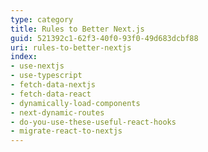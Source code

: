 ```yaml
---
type: category
title: Rules to Better Next.js
guid: 521392c1-62f3-40f0-93f0-49d683dcbf88
uri: rules-to-better-nextjs
index:
- use-nextjs
- use-typescript
- fetch-data-nextjs
- fetch-data-react
- dynamically-load-components
- next-dynamic-routes
- do-you-use-these-useful-react-hooks
- migrate-react-to-nextjs
---
```

